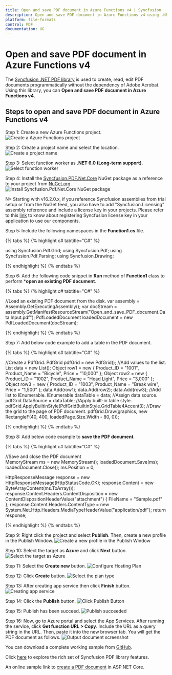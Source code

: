 ```yaml
---
title: Open and save PDF document in Azure Functions v4 | Syncfusion
description: Open and save PDF document in Azure Functions v4 using .NET PDF library without the dependency of Adobe Acrobat. 
platform: file-formats
control: PDF
documentation: UG
---
```


# Open and save PDF document in Azure Functions v4

The [Syncfusion .NET PDF library](https://www.syncfusion.com/document-processing/pdf-framework/net) is used to create, read, edit PDF documents programmatically without the dependency of Adobe Acrobat. Using this library, you can **Open and save PDF document in Azure Functions v4**.

## Steps to open and save PDF document in Azure Functions v4

Step 1: Create a new Azure Functions project.
![Create a Azure Functions project](Azure_Images/Azure-functions-v1/Project_creation.png) 

Step 2: Create a project name and select the location.
![Create a project name](Azure_Images/Azure-functions-v1/Project_configuration.png)

Step 3: Select function worker as **.NET 6.0 (Long-term support)**. 
![Select function worker](Azure_Images/Azure-functions-v4/Additional_info.png)

Step 4: Install the [Syncfusion.PDF.Net.Core](https://www.nuget.org/packages/Syncfusion.Pdf.Net.Core/) NuGet package as a reference to your project from [NuGet.org](https://www.nuget.org/).
![Install Syncfusion.Pdf.Net.Core NuGet package](Azure_Images/Azure-functions-v1/NuGet_package.png)

N> Starting with v16.2.0.x, if you reference Syncfusion assemblies from trial setup or from the NuGet feed, you also have to add "Syncfusion.Licensing" assembly reference and include a license key in your projects. Please refer to this [link](https://help.syncfusion.com/common/essential-studio/licensing/overview) to know about registering Syncfusion license key in your application to use our components.

Step 5: Include the following namespaces in the **Function1.cs** file.   

{% tabs %}
{% highlight c# tabtitle="C#" %}

using Syncfusion.Pdf.Grid;
using Syncfusion.Pdf;
using Syncfusion.Pdf.Parsing;
using Syncfusion.Drawing;

{% endhighlight %}
{% endtabs %}

Step 6: Add the following code snippet in **Run** method of **Function1** class to perform ***open an existing PDF document**.

{% tabs %}
{% highlight c# tabtitle="C#" %}

//Load an existing PDF document from the disk.
var assembly = Assembly.GetExecutingAssembly();
var docStream = assembly.GetManifestResourceStream("Open_and_save_PDF_document.Data.Input.pdf");
PdfLoadedDocument loadedDocument = new PdfLoadedDocument(docStream);

{% endhighlight %}
{% endtabs %}

Step 7: Add below code example to add a table in the PDF document.

{% tabs %}
{% highlight c# tabtitle="C#" %}

//Create a PdfGrid.
PdfGrid pdfGrid = new PdfGrid();
//Add values to the list.
List<object> data = new List<object>();
Object row1 = new { Product_ID = "1001", Product_Name = "Bicycle", Price = "10,000" };
Object row2 = new { Product_ID = "1002", Product_Name = "Head Light", Price = "3,000" };
Object row3 = new { Product_ID = "1003", Product_Name = "Break wire", Price = "1,500" };
data.Add(row1);
data.Add(row2);
data.Add(row3);
//Add list to IEnumerable.
IEnumerable<object> dataTable = data;
//Assign data source.
pdfGrid.DataSource = dataTable;
//Apply built-in table style.
pdfGrid.ApplyBuiltinStyle(PdfGridBuiltinStyle.GridTable4Accent3);
//Draw the grid to the page of PDF document.
pdfGrid.Draw(graphics, new RectangleF(40, 400, loadedPage.Size.Width - 80, 0));

{% endhighlight %}
{% endtabs %}

Step 8: Add below code example to **save the PDF document**.

{% tabs %}
{% highlight c# tabtitle="C#" %}

//Save and close the PDF document  
MemoryStream ms = new MemoryStream();
loadedDocument.Save(ms);
loadedDocument.Close();
ms.Position = 0;

HttpResponseMessage response = new HttpResponseMessage(HttpStatusCode.OK);
response.Content = new ByteArrayContent(ms.ToArray());
response.Content.Headers.ContentDisposition = new ContentDispositionHeaderValue("attachment")
{
    FileName = "Sample.pdf"
};
response.Content.Headers.ContentType = new System.Net.Http.Headers.MediaTypeHeaderValue("application/pdf");
return response;

{% endhighlight %}
{% endtabs %}

Step 9: Right click the project and select **Publish**. Then, create a new profile in the Publish Window.
![Create a new profile in the Publish Window](Azure_Images/Azure-functions-v1/Publish_button.png)

Step 10: Select the target as **Azure** and click **Next** button.
![Select the target as Azure](Azure_Images/Azure-functions-v1/Set_Azure_target.png)

Step 11: Select the **Create new** button.
![Configure Hosting Plan](Azure_Images/Azure-functions-v1/Function_insane.png)

Step 12: Click **Create** button. 
![Select the plan type](Azure_Images/Azure-functions-v1/Hosting_sample.png)

Step 13: After creating app service then click **Finish** button. 
![Creating app service](Azure_Images/Azure-functions-v1/Finish_function.png)

Step 14: Click the **Publish** button.
![Click Publish Button](Azure_Images/Azure-functions-v1/Ready_for_publish.png)

Step 15: Publish has been succeed.
![Publish succeeded](Azure_Images/Azure-functions-v1/Published_link.png)

Step 16: Now, go to Azure portal and select the App Services. After running the service, click **Get function URL > Copy**. Include the URL as a query string in the URL. Then, paste it into the new browser tab. You will get the PDF document as follows. 
![Output document screenshot](Azure_Images/Azure-functions-v1/Output_screenshot.png)

You can download a complete working sample from [GitHub](https://github.com/SyncfusionExamples/PDF-Examples/tree/master/Open%20and%20Save%20PDF%20document/Azure/Azure_Functions/Azure-functions-v4).

Click [here](https://www.syncfusion.com/document-processing/pdf-framework/net-core) to explore the rich set of Syncfusion PDF library features.

An online sample link to [create a PDF document](https://ej2.syncfusion.com/aspnetcore/PDF/HelloWorld#/bootstrap5) in ASP.NET Core.
